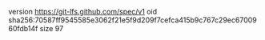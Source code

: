 version https://git-lfs.github.com/spec/v1
oid sha256:70587ff9545585e3062f21e5f9d209f7cefca415b9c767c29ec6700960fdb14f
size 97

